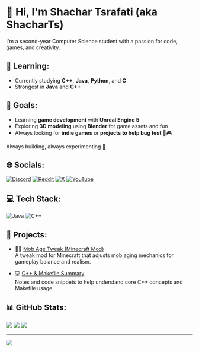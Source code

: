 # 👋 Hi, I'm Shachar Tsrafati (aka ShacharTs)

I'm a second-year Computer Science student with a passion for code, games, and creativity.

## 🧠 Learning:
- Currently studying **C++**, **Java**, **Python**, and **C**
- Strongest in **Java** and **C++**

## 🎯 Goals:
- Learning **game development** with **Unreal Engine 5**
- Exploring **3D modeling** using **Blender** for game assets and fun
- Always looking for **indie games** or **projects to help bug test** 🐛🎮

Always building, always experimenting 🚀


## 🌐 Socials:
[![Discord](https://img.shields.io/badge/Discord-%237289DA.svg?logo=discord&logoColor=white)](https://discord.gg/238965273581846529)
[![Reddit](https://img.shields.io/badge/Reddit-%23FF4500.svg?logo=Reddit&logoColor=white)](https://www.reddit.com/user/ShacharTs/)
[![X](https://img.shields.io/badge/X-black.svg?logo=X&logoColor=white)](https://x.com/ShacharTs)
[![YouTube](https://img.shields.io/badge/YouTube-%23FF0000.svg?logo=YouTube&logoColor=white)](https://www.youtube.com/channel/UCjt0oPYvgr3zZtC6Ak1twVQ)

## 💻 Tech Stack:
![Java](https://img.shields.io/badge/java-%23ED8B00.svg?style=for-the-badge&logo=openjdk&logoColor=white)
![C++](https://img.shields.io/badge/c++-%2300599C.svg?style=for-the-badge&logo=c%2B%2B&logoColor=white)

## 🚧 Projects:
- 🧟‍♂️ [Mob Age Tweak (Minecraft Mod)](https://modrinth.com/mod/mob-age-tweak)  
  A tweak mod for Minecraft that adjusts mob aging mechanics for gameplay balance and realism.
  
- 💻 [C++ & Makefile Summary](https://github.com/ShacharTs/C_Plus_Plus-Summary)  
  Notes and code snippets to help understand core C++ concepts and Makefile usage.

## 📊 GitHub Stats:
![](https://github-readme-stats.vercel.app/api?username=ShacharTs&theme=neon&hide_border=false&include_all_commits=false&count_private=false)
![](https://nirzak-streak-stats.vercel.app/?user=ShacharTs&theme=neon&hide_border=false)
![](https://github-readme-stats.vercel.app/api/top-langs/?username=ShacharTs&theme=neon&hide_border=false&include_all_commits=false&count_private=false&layout=compact)

---
[![](https://visitcount.itsvg.in/api?id=ShacharTs&icon=9&color=0)](https://visitcount.itsvg.in)
